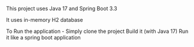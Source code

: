 This project uses Java 17 and Spring Boot 3.3

It uses in-memory H2 database

To Run the application -
Simply clone the project
Build it (with Java 17)
Run it like a spring boot application
